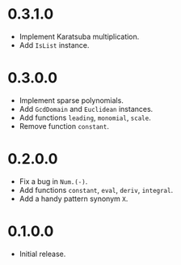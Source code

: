 # 0.3.1.0

* Implement Karatsuba multiplication.
* Add `IsList` instance.

# 0.3.0.0

* Implement sparse polynomials.
* Add `GcdDomain` and `Euclidean` instances.
* Add functions `leading`, `monomial`, `scale`.
* Remove function `constant`.

# 0.2.0.0

* Fix a bug in `Num.(-)`.
* Add functions `constant`, `eval`, `deriv`, `integral`.
* Add a handy pattern synonym `X`.

# 0.1.0.0

* Initial release.
